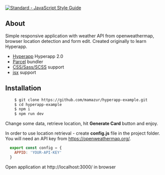 


[![Standard - JavaScript Style Guide](https://cdn.rawgit.com/feross/standard/master/badge.svg)](https://github.com/feross/standard)

## About

Simple responsive application with weather API from openweathermap, browser location detection and form edit. Created originally to learn Hyperapp.


- [Hyperapp](https://github.com/hyperapp/hyperapp) Hyperapp 2.0
- [Parcel](https://github.com/parcel-bundler/parcel) bundler
- [CSS/Sass/SCSS](https://github.com/sass/node-sass) support 
- [jsx](https://reactjs.org/docs/introducing-jsx.html) support 


## Installation

````bash
    $ git clone https://github.com/mamazur/hyperapp-example.git
    $ cd hyperapp-example
    $ npm i
    $ npm run dev
````
Change some data, retrieve location, hit **Generate Card** button and enjoy.

In order to use location retrieval - create **config.js** file in the project folder. You will need an API key from https://openweathermap.org/.

````js
  export const config = {
    APPID: 'YOUR-API-KEY'
  }

````

Open application at http://localhost:3000/ in browser
 
